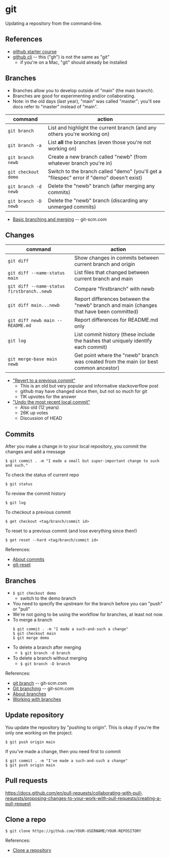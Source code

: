 
# git

Updating a repository from the command-line.

## References

* [github starter course](https://github.com/education/github-starter-course)
* [github cli](https://docs.github.com/en/github-cli) -- this ("gh") is not the same as "git"
  * if you're on a Mac, "git" should already be installed

## Branches

* Branches allow you to develop outside of "main" (the main branch).
* Branches are good for experimenting and/or collaborating.
* Note: in the old days (last year), "main" was called "master"; you'll see docs refer to "master" instead of "main".

 | command | action |
 | ---     | ---    |
 | `git branch` | List and highlight the current branch (and any others you're working on) |
 | `git branch -a` | List **all** the branches (even those you're not working on) |
 | `git branch newb` | Create a new branch called "newb" (from whatever branch you're in) |
 | `git checkout demo` | Switch to the branch called "demo" (you'll get a "filespec" error if "demo" doesn't exist) |
 | `git branch -d newb` | Delete the "newb" branch (after merging any commits) |
 | `git branch -D newb` | Delete the "newb" branch (discarding any unmerged commits) |

* [Basic branching and merging](https://git-scm.com/book/en/v2/Git-Branching-Basic-Branching-and-Merging) -- git-scm.com

## Changes

 | command | action |
 | ---     | ---    |
 | `git diff` | Show changes in commits between current branch and origin |
 | `git diff --name-status main` | List files that changed between current branch and main |
 | `git diff --name-status firstbranch..newb` | Compare "firstbranch" with newb |
 | `git diff main...newb` | Report differences between the "newb" branch and main (changes that have been committed) |
 | `git diff newb main -- README.md` | Report differences for README.md only
 | `git log` | List commit history (these include the hashes that uniquely identify each commit)
 | `git merge-base main newb` | Get point where the "newb" branch was created from the main (or best common ancestor)

* ["Revert to a previous commit"](https://stackoverflow.com/questions/4114095/how-do-i-revert-a-git-repository-to-a-previous-commit)
  * This is an old but very popular and informative stackoverflow post
  * github may have changed since then, but not so much for git
  * 11K upvotes for the answer
* ["Undo the most recent local commit"](https://stackoverflow.com/questions/927358/how-do-i-undo-the-most-recent-local-commits-in-git)
  * Also old (12 years)
  * 26K up votes
  * Discussion of HEAD

## Commits

After you make a change in to your local repository, you commit the changes and add a message

```
$ git commit . -m "I made a small but super-important change to such and such."
```
To check the status of current repo
```
$ git status
```
To review the commit history
```
$ git log 
```
To checkout a previous commit
```
$ get checkout <tag/branch/commit id>
```
To reset to a previous commit (and lose everything since then!)
```
$ get reset --hard <tag/branch/commit id>
```

References:

* [About commits](https://docs.github.com/en/pull-requests/committing-changes-to-your-project/creating-and-editing-commits/about-commits)
* [git-reset](https://git-scm.com/docs/git-reset)

## Branches

* `$ git checkout demo`
  * switch to the demo branch
* You need to specify the upstream for the branch before you can "push" or "pull"
* We're not going to be using the workflow for branches, at least not now.
* To merge a branch
  ```
  $ git commit . -m "I made a such-and-such a change"
  $ git checkout main
  $ git merge demo
  ```
* To delete a branch after merging
  * `$ git branch -d branch`
* To delete a branch without merging
  * `$ git branch -D branch`

References: 

* [git branch](https://git-scm.com/docs/git-branch) -- git-scm.com
* [Git branching](https://git-scm.com/book/en/v2/Git-Branching-Basic-Branching-and-Merging) -- git-scm.com
* [About branches](https://docs.github.com/en/pull-requests/collaborating-with-pull-requests/proposing-changes-to-your-work-with-pull-requests/about-branches)
* [Working with branches](https://docs.github.com/en/pull-requests/collaborating-with-pull-requests/proposing-changes-to-your-work-with-pull-requests/about-branches#working-with-branches)

## Update repository

You update the repository by "pushing to origin". This is okay if you're the only one working on the project.

```
$ git push origin main
```
If you've made a change, then you need first to commit
```
$ git commit . -m "I've made a such-and-such a change"  
$ git push origin main
```

## Pull requests

https://docs.github.com/en/pull-requests/collaborating-with-pull-requests/proposing-changes-to-your-work-with-pull-requests/creating-a-pull-request

## Clone a repo

`$ git clone https://github.com/YOUR-USERNAME/YOUR-REPOSITORY`

References: 

* [Clone a repository](https://docs.github.com/en/repositories/creating-and-managing-repositories/cloning-a-repository)
